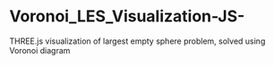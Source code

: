 # Voronoi_LES_Visualization-JS-
THREE.js visualization of largest empty sphere problem, solved using Voronoi diagram
